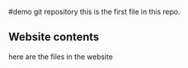 #demo git repository
this is the first file in this repo.
## Website contents
here are the files in the website
